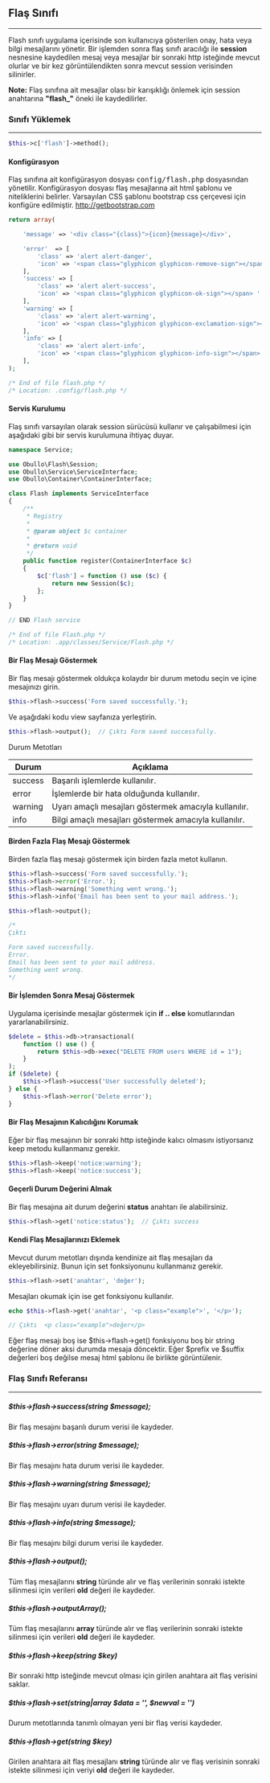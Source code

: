 
## Flaş Sınıfı

------

Flash sınıfı uygulama içerisinde son kullanıcıya gösterilen onay, hata veya bilgi mesajlarını yönetir. Bir işlemden sonra flaş sınıfı aracılığı ile <b>session</b> nesnesine kaydedilen mesaj veya mesajlar bir sonraki http isteğinde mevcut olurlar ve bir kez görüntülendikten sonra mevcut session verisinden silinirler.

**Note:** Flaş sınıfına ait mesajlar olası bir karışıklığı önlemek için session anahtarına <b>"flash_"</b> öneki ile kaydedilirler.

### Sınıfı Yüklemek

-------

```php
$this->c['flash']->method();
```

#### Konfigürasyon

Flaş sınıfına ait konfigürasyon dosyası <kbd>config/flash.php</kbd> dosyasından yönetilir. Konfigürasyon dosyası flaş mesajlarına ait html şablonu ve niteliklerini belirler. Varsayılan CSS şablonu bootstrap css çerçevesi için konfigüre edilmiştir. <a href="http://getbootstrap.com" target="_blank">http://getbootstrap.com</a>

```php
return array(

    'message' => '<div class="{class}">{icon}{message}</div>',

    'error'  => [
        'class' => 'alert alert-danger', 
        'icon' => '<span class="glyphicon glyphicon-remove-sign"></span> '
    ],
    'success' => [
        'class' => 'alert alert-success', 
        'icon' => '<span class="glyphicon glyphicon-ok-sign"></span> '
    ],
    'warning' => [
        'class' => 'alert alert-warning', 
        'icon' => '<span class="glyphicon glyphicon-exclamation-sign"></span> '
    ],
    'info' => [
        'class' => 'alert alert-info',
        'icon' => '<span class="glyphicon glyphicon-info-sign"></span> '
    ],
);

/* End of file flash.php */
/* Location: .config/flash.php */
```

#### Servis Kurulumu

Flaş sınıfı varsayılan olarak session sürücüsü kullanır ve çalışabilmesi için aşağıdaki gibi bir servis kurulumuna ihtiyaç duyar.

```php
namespace Service;

use Obullo\Flash\Session;
use Obullo\Service\ServiceInterface;
use Obullo\Container\ContainerInterface;

class Flash implements ServiceInterface
{
    /**
     * Registry
     *
     * @param object $c container
     * 
     * @return void
     */
    public function register(ContainerInterface $c)
    {
        $c['flash'] = function () use ($c) {
            return new Session($c);
        };
    }
}

// END Flash service

/* End of file Flash.php */
/* Location: .app/classes/Service/Flash.php */
```

#### Bir Flaş Mesajı Göstermek

Bir flaş mesajı göstermek oldukça kolaydır bir durum metodu seçin ve içine mesajınızı girin.

```php
$this->flash->success('Form saved successfully.');
```

Ve aşağıdaki kodu view sayfanıza yerleştirin.


```php
$this->flash->output();  // Çıktı Form saved successfully.
```

Durum Metotları

<table>
    <thead>
        <tr>
            <th>Durum</th>
            <th>Açıklama</th>
        </tr>
    </thead>
    <tbody>
        <tr>
            <td>success</td>
            <td>Başarılı işlemlerde kullanılır.</td>
        </tr>
        <tr>
            <td>error</td>
            <td>İşlemlerde bir hata olduğunda kullanılır.</td>
        </tr>
        <tr>
            <td>warning</td>
            <td>Uyarı amaçlı mesajları göstermek amacıyla kullanılır.</td>
        </tr>
        <tr>
            <td>info</td>
            <td>Bilgi amaçlı mesajları göstermek amacıyla kullanılır.</td>
        </tr>
    </tbody>
</table>


#### Birden Fazla Flaş Mesajı Göstermek

Birden fazla flaş mesajı göstermek için birden fazla metot kullanın.

```php
$this->flash->success('Form saved successfully.');
$this->flash->error('Error.');
$this->flash->warning('Something went wrong.');
$this->flash->info('Email has been sent to your mail address.');

$this->flash->output();
```

```php
/*
Çıktı

Form saved successfully.
Error.
Email has been sent to your mail address.
Something went wrong.
*/
```

#### Bir İşlemden Sonra Mesaj Göstermek

Uygulama içerisinde mesajlar göstermek için <b>if .. else</b> komutlarından yararlanabilirsiniz.

```php
$delete = $this->db->transactional(
    function () use () {
    	return $this->db->exec("DELETE FROM users WHERE id = 1");
    }
);
if ($delete) {
	$this->flash->success('User successfully deleted');
} else {
	$this->flash->error('Delete error');
}
```

#### Bir Flaş Mesajının Kalıcılığını Korumak

Eğer bir flaş mesajının bir sonraki http isteğinde kalıcı olmasını istiyorsanız keep metodu kullanmanız gerekir.

```php
$this->flash->keep('notice:warning');
$this->flash->keep('notice:success');
```

#### Geçerli Durum Değerini Almak

Bir flaş mesajına ait durum değerini <b>status</b> anahtarı ile alabilirsiniz.

```php
$this->flash->get('notice:status');  // Çıktı success
```

#### Kendi Flaş Mesajlarınızı Eklemek

Mevcut durum metotları dışında kendinize ait flaş mesajları da ekleyebilirsiniz. Bunun için set fonksiyonunu kullanmanız gerekir.

```php
$this->flash->set('anahtar', 'değer');
```

Mesajları okumak için ise get fonksiyonu kullanılır.

```php
echo $this->flash->get('anahtar', '<p class="example">', '</p>');
```

```php
// Çıktı  <p class="example">değer</p>
```

Eğer flaş mesajı boş ise $this->flash->get() fonksiyonu boş bir string değerine döner aksi durumda mesaja döncektir. Eğer $prefix ve $suffix değerleri boş değilse mesaj html şablonu ile birlikte görüntülenir.


### Flaş Sınıfı Referansı

------

##### $this->flash->success(string $message);

Bir flaş mesajını başarılı durum verisi ile kaydeder.

##### $this->flash->error(string $message);

Bir flaş mesajını hata durum verisi ile kaydeder.

##### $this->flash->warning(string $message);

Bir flaş mesajını uyarı durum verisi ile kaydeder.

##### $this->flash->info(string $message);

Bir flaş mesajını bilgi durum verisi ile kaydeder.

##### $this->flash->output();

Tüm flaş mesajlarını <b>string</b> türünde alır ve flaş verilerinin sonraki istekte silinmesi için verileri <b>old</b> değeri ile kaydeder.

##### $this->flash->outputArray();

Tüm flaş mesajlarını <b>array</b> türünde alır ve flaş verilerinin sonraki istekte silinmesi için verileri <b>old</b> değeri ile kaydeder.

##### $this->flash->keep(string $key)

Bir sonraki http isteğinde mevcut olması için girilen anahtara ait flaş verisini saklar.

##### $this->flash->set(string|array $data = '', $newval = '')

Durum metotlarında tanımlı olmayan yeni bir flaş verisi kaydeder.

##### $this->flash->get(string $key)

Girilen anahtara ait flaş mesajlanı <b>string</b> türünde alır ve flaş verisinin sonraki istekte silinmesi için veriyi <b>old</b> değeri ile kaydeder.